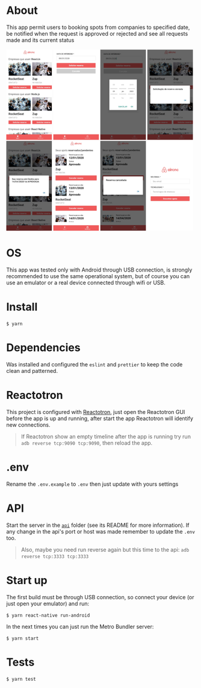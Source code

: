 # About
This app permit users to booking spots from companies to specified date, be notified when the request is approved or rejected and see all requests made and its current status<br /><br />
<img src="https://raw.githubusercontent.com/DiegoVictor/aircnc-app/master/screenshots/dashboard.jpg" width="24%" />
<img src="https://raw.githubusercontent.com/DiegoVictor/aircnc-app/master/screenshots/book.jpg" width="24%" />
<img src="https://raw.githubusercontent.com/DiegoVictor/aircnc-app/master/screenshots/calendar.jpg" width="24%" />
<img src="https://raw.githubusercontent.com/DiegoVictor/aircnc-app/master/screenshots/booked.jpg" width="24%" />
<img src="https://raw.githubusercontent.com/DiegoVictor/aircnc-app/master/screenshots/approved.jpg" width="24%" />
<img src="https://raw.githubusercontent.com/DiegoVictor/aircnc-app/master/screenshots/bookings.jpg" width="24%" />
<img src="https://raw.githubusercontent.com/DiegoVictor/aircnc-app/master/screenshots/canceled.jpg" width="24%" />
<img src="https://raw.githubusercontent.com/DiegoVictor/aircnc-app/master/screenshots/login.jpg" width="24%" />

# OS
This app was tested only with Android through USB connection, is strongly recommended to use the same operational system, but of course you can use an emulator or a real device connected through wifi or USB.

# Install
```
$ yarn
```

# Dependencies
Was installed and configured the `eslint` and `prettier` to keep the code clean and patterned.

# Reactotron
This project is configured with [Reactotron](https://github.com/infinitered/reactotron), just open the Reactotron GUI before the app is up and running, after start the app Reactotron will identify new connections.
> If Reactotron show an empty timeline after the app is running try run `adb reverse tcp:9090 tcp:9090`, then reload the app.

# .env
Rename the `.env.example` to `.env` then just update with yours settings

# API
Start the server in the [`api`](https://github.com/DiegoVictor/omnistack-8/tree/master/api) folder (see its README for more information). If any change in the api's port or host was made remember to update the `.env` too.
> Also, maybe you need run reverse again but this time to the api: `adb reverse tcp:3333 tcp:3333`

# Start up
The first build must be through USB connection, so connect your device (or just open your emulator) and run:
```
$ yarn react-native run-android
```

In the next times you can just run the Metro Bundler server:
```
$ yarn start
```

# Tests
```
$ yarn test
```

